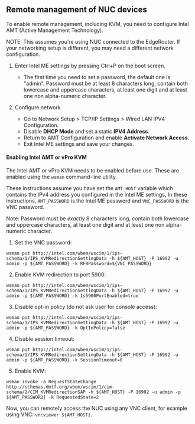 ## Remote management of NUC devices

To enable remote management, including KVM, you need to configure Intel AMT (Active Management Technology).


NOTE: This assumes you're using NUC connected to the EdgeRouter. If
your networking setup is different, you may need a different network
configuration.

1. Enter Intel ME settings by pressing Ctrl+P on the boot screen.
    + The first time you need to set a password, the default one is "admin". Password must be at
     least 8 characters long, contain both lowercase and uppercase characters, at least one
     digit and at least one non alpha-numeric character.
      
1. Configure network
    + Go to Network Setup > TCP/IP Settings > Wired LAN IPV4 Configuration.
    + Disable __DHCP Mode__ and set a static __IPV4 Address__.
    + Return to AMT Configuration and enable __Activate Network Access__.
    + Exit Intel ME settings and save your changes.

#### Enabling Intel AMT or vPro KVM

The Intel AMT or vPro KVM needs to be enabled before use. These are enabled
using the `wsman` command-line utility.

These instructions assume you have set the `AMT_HOST` variable which
contains the IPv4 address you configured in the Intel ME settings,
In these instructions, `AMT_PASSWORD` is the Intel ME password and `VNC_PASSWORD`
is the VNC password.

Note: Password must be _exactly_ 8 characters long, contain both lowercase and
uppercase characters, at least one digit and at least one non alpha-numeric
character.

1. Set the VNC password:

```
wsman put http://intel.com/wbem/wscim/1/ips-schema/1/IPS_KVMRedirectionSettingData -h ${AMT_HOST} -P 16992 -u admin -p ${AMT_PASSWORD} -k RFBPassword=${VNC_PASSWORD}
```

2. Enable KVM redirection to port 5900:

```
wsman put http://intel.com/wbem/wscim/1/ips-schema/1/IPS_KVMRedirectionSettingData -h ${AMT_HOST} -P 16992 -u admin -p ${AMT_PASSWORD} -k Is5900PortEnabled=true
```

3. Disable opt-in policy (do not ask user for console access):

```
wsman put http://intel.com/wbem/wscim/1/ips-schema/1/IPS_KVMRedirectionSettingData -h ${AMT_HOST} -P 16992 -u admin -p ${AMT_PASSWORD} -k OptInPolicy=false
```

4. Disable session timeout:

```
wsman put http://intel.com/wbem/wscim/1/ips-schema/1/IPS_KVMRedirectionSettingData -h ${AMT_HOST} -P 16992 -u admin -p ${AMT_PASSWORD} -k SessionTimeout=0
```

5. Enable KVM:

```
wsman invoke -a RequestStateChange http://schemas.dmtf.org/wbem/wscim/1/cim-schema/2/CIM_KVMRedirectionSAP -h ${AMT_HOST} -P 16992 -u admin -p ${AMT_PASSWORD} -k RequestedState=2
```

Now, you can remotely access the NUC using any VNC client, for example using VNC: `vncviewer ${AMT_HOST}`.
